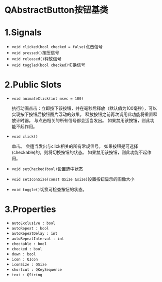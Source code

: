 # QAbstractButton按钮基类

# 1.Signals

- `void clicked(bool checked = false)`点击信号
- `void pressed()`按压信号
- `void released()`释放信号
- `void toggled(bool checked)`切换信号

# 2.Public Slots

- `void animateClick(int msec = 100)`

  执行动画点击：立即按下该按钮，并在毫秒后释放（默认值为100毫秒），可以实现按下按钮后按钮图片浮动的效果。
  释放按钮之前再次调用此功能将重置释放计时器。
  与点击相关的所有信号都会适当发出。
  如果禁用该按钮，则此功能不起作用。

- `void click()`

  单击。
  会适当发出与click相关的所有常规信号。 如果按钮是可选择(checkable)的，则将切换按钮的状态。
  如果禁用该按钮，则此功能不起作用。

- `void setChecked(bool)`设置选中状态

- `void setIconSize(const QSize &size)`设置按钮显示的图像大小

- `void toggle()`切换可检查按钮的状态。

# 3.Properties

- `autoExclusive : bool`
- `autoRepeat : bool`
- `autoRepeatDelay : int`
- `autoRepeatInterval : int`
- `checkable : bool`
- `checked : bool`
- `down : bool`
- `icon : QIcon`
- `iconSize : QSize`
- `shortcut : QKeySequence`
- `text : QString`